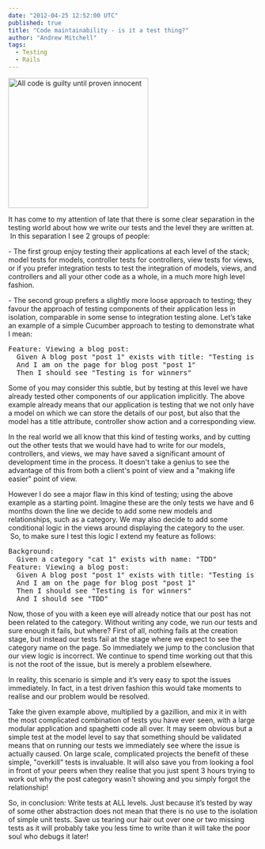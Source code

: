 ```yaml
---
date: "2012-04-25 12:52:00 UTC"
published: true
title: "Code maintainability - is it a test thing?"
author: "Andrew Mitchell"
tags:
  - Testing
  - Rails
---
```


<p><img alt="All code is guilty until proven innocent" src="http://farm8.staticflickr.com/7239/7112521903_1a6df93dee.jpg" style="width: 283px; height: 263px; " /></p>
<p>It has come to my attention of late that there is some clear separation in the testing world about how we write our tests and the level they are written at. &nbsp;In this separation I see 2 groups of people:</p>
<p>- The first group enjoy testing their applications at each level of the stack; model tests for models, controller tests for controllers, view tests for views, or if you prefer integration tests to test the integration of models, views, and controllers and all your other code as a whole, in a much more high level fashion.&nbsp;</p>
<p>- The second group prefers a slightly more loose approach to testing; they favour the approach of testing components of their application less in isolation, comparable in some sense to integration testing alone. Let&rsquo;s take an example of a simple Cucumber approach to testing to demonstrate what I mean:</p>

<p><pre>
Feature: Viewing a blog post:
  Given A blog post &quot;post 1&quot; exists with title: &quot;Testing is for winners!&quot;
  And I am on the page for blog post &quot;post 1&quot;
  Then I should see &quot;Testing is for winners&quot;
</pre></p>

<p>Some of you may consider this subtle, but by testing at this level we have already tested other components of our application implicitly. The above example already means that our application is testing that we not only have a model on which we can store the details of our post, but also that the model has a title attribute, controller show action and a corresponding view.</p>
<p>In the real world we all know that this kind of testing works, and by cutting out the other tests that we would have had to write for our models, controllers, and views, we may have saved a significant amount of development time in the process. It doesn&#39;t take a genius to see the advantage of this from both a client&#39;s point of view and a &quot;making life easier&quot; point of view.</p>
<p>However I do see a major flaw in this kind of testing; using the above example as a starting point. Imagine these are the only tests we have and 6 months down the line we decide to add some new models and relationships, such as a category. We may also decide to add some conditional logic in the views around displaying the category to the user. &nbsp;So, to make sure I test this logic I extend my feature as follows:</p>

<p><pre>
Background:
  Given a category &quot;cat 1&quot; exists with name: &quot;TDD&quot;
Feature: Viewing a blog post:
  Given A blog post &quot;post 1&quot; exists with title: &quot;Testing is for winners!&quot;
  And I am on the page for blog post &quot;post 1&quot;
  Then I should see &quot;Testing is for winners&quot;
  And I should see &quot;TDD&quot;
</pre></p>

<p>Now, those of you with a keen eye will already notice that our post has not been related to the category. Without writing any code, we run our tests and sure enough it fails, but where? First of all, nothing fails at the creation stage, but instead our tests fail at the stage where we expect to see the category name on the page. So immediately we jump to the conclusion that our view logic is incorrect. We continue to spend time working out that this is not the root of the issue, but is merely a problem elsewhere.</p>
<p>In reality, this scenario is simple and it&rsquo;s very easy to spot the issues immediately. In fact, in a test driven fashion this would take moments to realise and our problem would be resolved.</p>
<p>Take the given example above, multiplied by a gazillion, and mix it in with the most complicated combination of tests you have ever seen, with a large modular application and spaghetti code all over. It may seem obvious but a simple test at the model level to say that something should be validated means that on running our tests we immediately see where the issue is actually caused. On large scale, complicated projects the benefit of these simple, &quot;overkill&quot; tests is invaluable. It will also save you from looking a fool in front of your peers when they realise that you just spent 3 hours trying to work out why the post category wasn&#39;t showing and you simply forgot the relationship!</p>
<p>So, in conclusion: Write tests at ALL levels. Just because it&rsquo;s tested by way of some other abstraction does not mean that there is no use to the isolation of simple unit tests. Save us tearing our hair out over one or two missing tests as it will probably take you less time to write than it will take the poor soul who debugs it later!</p>
